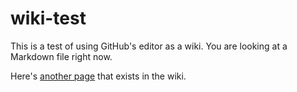 # wiki-test
This is a test of using GitHub's editor as a wiki. You are looking at a Markdown file right now.

Here's [another page](some-page.md) that exists in the wiki.
